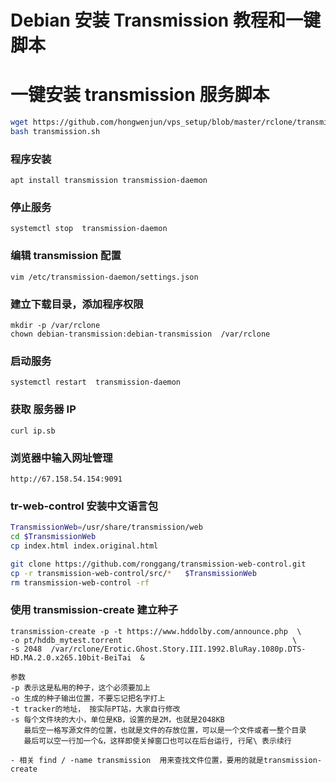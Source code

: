 # Debian 安装 Transmission 教程和一键脚本

# 一键安装 transmission 服务脚本
```bash
wget https://github.com/hongwenjun/vps_setup/blob/master/rclone/transmission.sh
bash transmission.sh
```
### 程序安装
	apt install transmission transmission-daemon

### 停止服务	
	systemctl stop  transmission-daemon

### 编辑 transmission 配置	
	vim /etc/transmission-daemon/settings.json

### 建立下载目录，添加程序权限	
	mkdir -p /var/rclone
	chown debian-transmission:debian-transmission  /var/rclone

### 启动服务	
	systemctl restart  transmission-daemon
	
### 获取 服务器 IP
	curl ip.sb

### 浏览器中输入网址管理
	http://67.158.54.154:9091

###  tr-web-control 安装中文语言包
```bash
TransmissionWeb=/usr/share/transmission/web
cd $TransmissionWeb
cp index.html index.original.html

git clone https://github.com/ronggang/transmission-web-control.git
cp -r transmission-web-control/src/*   $TransmissionWeb
rm transmission-web-control -rf

```

### 使用 transmission-create 建立种子
```
transmission-create -p -t https://www.hddolby.com/announce.php  \
-o pt/hddb_mytest.torrent                                      \
-s 2048  /var/rclone/Erotic.Ghost.Story.III.1992.BluRay.1080p.DTS-HD.MA.2.0.x265.10bit-BeiTai  &

参数
-p 表示这是私用的种子，这个必须要加上
-o 生成的种子输出位置，不要忘记把名字打上
-t tracker的地址， 按实际PT站，大家自行修改
-s 每个文件块的大小，单位是KB，设置的是2M，也就是2048KB
   最后空一格写源文件的位置，也就是文件的存放位置，可以是一个文件或者一整个目录
   最后可以空一行加一个&，这样即使关掉窗口也可以在后台运行, 行尾\ 表示续行

- 相关 find / -name transmission  用来查找文件位置，要用的就是transmission-create
```

